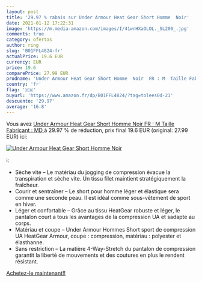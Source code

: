 ```yaml
---
layout: post
title: '29.97 % rabais sur Under Armour Heat Gear Short Homme  Noir'
date: 2021-01-12 17:22:31
image: 'https://m.media-amazon.com/images/I/41wnHXaOLOL._SL200_.jpg'
comments: true
category: ofertas
author: ring
slug: 'B01FFL4824-fr'
actualPrice: 19.6 EUR
currency: EUR
price: 19.6
comparePrice: 27.99 EUR
prodname: 'Under Armour Heat Gear Short Homme  Noir  FR : M  Taille Fabricant : MD '
country: 'fr'
flag: '🇫🇷'
buyurl: 'https://www.amazon.fr/dp/B01FFL4824/?tag=tolees0d-21'
descuento: '29.97'
average: '16.8'
---
```


Vous avez [Under Armour Heat Gear Short Homme  Noir  FR : M  Taille Fabricant : MD ](https://www.amazon.fr/dp/B01FFL4824/?tag=tolees0d-21)  à  29.97 % de réduction, prix final  19.6 EUR (original: 27.99 EUR) ici:

[![Under Armour Heat Gear Short Homme  Noir](https://m.media-amazon.com/images/I/41wnHXaOLOL._SL200_.jpg)](https://www.amazon.fr/dp/B01FFL4824/?tag=tolees0d-21)

ℹ️:

- Sèche vite – Le matériau du jogging de compression évacue la transpiration et sèche vite. Un tissu filet maintient stratégiquement la fraîcheur.
- Courir et sentraîner – Le short pour homme léger et élastique sera comme une seconde peau. Il est idéal comme sous-vêtement de sport en hiver.
- Léger et confortable – Grâce au tissu HeatGear robuste et léger, le pantalon court a tous les avantages de la compression UA et sadapte au corps.
- Matériau et coupe – Under Armour Hommes Short sport de compression UA HeatGear Armour, coupe : compression, matériau : polyester et élasthanne.
- Sans restriction – La matière 4-Way-Stretch du pantalon de compression garantit la liberté de mouvements et des coutures en plus le rendent résistant.

[Achetez-le maintenant!!](https://www.amazon.fr/dp/B01FFL4824/?tag=tolees0d-21)
